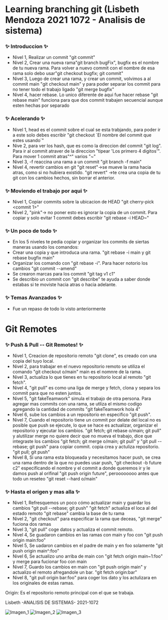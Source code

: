 # Learning branching  git (Lisbeth Mendoza 2021 1072 - Analisis de sistema)

### :sparkles: Introduccion :sparkles:
- Nivel 1, Realizar un commit "git commit"
- Nivel 2, Crear una nueva rama"git branch bugFix", bugfix es el nombre de tu nueva rama. Para volver a nuevo commit con el nombre de esa rama solo debo usar"git checkout bugfix; git commit"
- Nivel 3, Luego de crear una rama, y crear un commit, volvimos a al commit main "git checkout main" y para poder separar los commit para no tener todo el trabajo ligado "git merge bugfix"
- Nivel 4, hacer rebase. Lo unico diferente de aqui fue hacer rebase "git rebase main" funciona para que dos commit trabajen secuencial aunque esten hechas por separado

### :sparkles: Acelerando :sparkles:
- Nivel 1, head es el commit sobre el cual se esta trabjando, para poder ir a este solo debes escribir "git checkout ´El nombre del commit que estes usando´"
- Nive 2, para ver los hash, que es como la direccion del commit "git log". Para ir al commit atraver de la direccion "tipear 'Los primero 4 digitos'". Para mover 1 commit atras"^" varios "~<num>" 
- Nivel 3, -f reaccina una rama a un commit "git branch -f main" 
- Nivel 4, revertir cambios en git "git reset"->se mueve la rama hacia atras, como si no hubiera existido. "git revert" ->te crea una copia de tu git con los cambios hechos, sin borrar el anterior. 

### :sparkles: Moviendo el trabajo por aqui :sparkles:
- Nivel 1, Copiar commits sobre la ubicacion de HEAD "git cherry-pick <commit 1>" 
- Nivel 2, "pink"-> no poner esto es ignorar la copia de un commit. Para copiar y solo evitar 1 commit debes escribir "git rebase -i HEAD~<num>" 

### :sparkles: Un poco de todo :sparkles:
 - En los 5 niveles te pedia copiar y organizar los commits de siertas maneras usando los comandos: 
 - Crear una copia y que introduca una rama. "git rebase -i main y git rebase bugfix main"
 - Organizar los comando con "git rebase -i". Para hacer notorio los cambios "git commit --amend" 
 - Se crearon marcas para los commit "git tag v1 c1"
 - Se describio un commit con "git describe" te ayuda a saber donde estabas si te moviste hacia atras o hacia adelante. 
 
 ### :sparkles: Temas Avanzados :sparkles:
 - Fue un repaso de todo lo visto anteriormente
 
 
 # Git Remotes

 ###  :sparkles: Push & Pull -- Git Remotes! :sparkles:
 - Nivel 1, Creacion de repositorio remoto "git clone", es creado con una copia del tuyo local. 
 - Nivel 2, para trabajar en el nuevo repositorio remoto se utiliza el comando "git checkout o/main" main es el nomnre de la rama. 
 - Nivel 3, actualiza lo que tienes en tu repositorio local al remoto "git fetch".
 - Nivel 4, "git pull" es como una liga de merge y fetch, clona y separa los commit para que no esten juntos.
 - Nivel 5, "git fakeTeamwork" simula el trabajo de otra persona. Para agregar mas commits con una rama, se utliza el mismo codigo agregando la cantidad de commits "git fakeTeamwork hola 4"
 - Nivel 6, sube los cambios a un repositorio en especifico "git push".
 - Nivel 7, Cuando el repositorio tiene un commit por delate del local no es posible que push se ejecute, lo que se hace es actualizar, organizar el repositorio y ejecutar los cambios. "git fetch; git rebase o/main; git pull"  y alutilizar merge no quiere decir que no mueva el trabajo, dice que integraste los cambios "git fetch; git merge o/main; git pull" y "git pull --rebase; git push" para copiar commit. copia crea y actuliza repositorio. "git pull; git push"
 - Nivel 8, Si una rama esta bloqueada y necesitamos hacer push, se crea una rama dentro de la que no puedes usar push, "git checkout -b future c2" especificando el nombre y el commit a donde queremos ir y le damos push al orifinal "git push origin future", peroooooooo antes que todo un reseteo "git reset --hard o/main" 
 
 ### :sparkles: Hasta el origen y mas alla  :sparkles:
 - Nivel 1, Refresquemos un poco cómo actualizar main y guardar los cambios "git pull --rebase; git push" 
 "git fetch" actualiza el loca al del estado remoto
 "git rebase" cambia la base de tu rama
 - Nivel 2, "git checkout" para especificar la rama que deceas, "git merge" fuciona dos ramas
 - Nivel 3, "git pull" coge datos y actualiza el commit remoto.
 - Nivel 4, Se guadaron cambios en las ramas con main y foo con "git push origin main:foo"
 - Nivel 5, Se uadaron cambios en el padre de main y en foo solamente "git push origin main^:foo"
 - Nivel 6, Se actualizo uno arriba de main con "git fetch origin main~1:foo" y merge para fucionar foo con main 
 - Nivel 7, Guardo los cambios en main con "git push origin main" y  actualizo   el remoto afregandole un bar. "git fetch origin:bar"
 - Nivel 8, "git pull origin bar:foo" para coger los dato y los actulizara en los originales de estas ramas. 
 
 Origin: Es el repositorio remoto principal con el que se trabaja. 
 
Lisbeth -ANALISIS DE SISTEMAS- 2021-1072

![Imagen_1](https://user-images.githubusercontent.com/124735191/226139982-ffd509db-4bc1-4244-9b88-7917bc600ad3.jpg)
![Imagen_2](https://user-images.githubusercontent.com/124735191/226139899-d7df7269-f954-4a34-b042-f2aae71b5a3e.jpg)
![Imagen_3](https://user-images.githubusercontent.com/124735191/226139910-66e12e4a-65df-4f2e-b0f4-6185bc0b7407.jpg)

